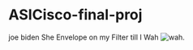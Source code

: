 # ASICisco-final-proj
joe biden
She Envelope on my Filter till I Wah
![wah.](https://cdn.thingiverse.com/assets/3a/d6/38/a5/ac/large_display_SquareQuick_20209181404926.jpg)
